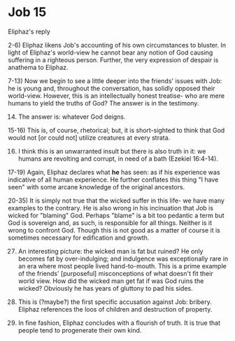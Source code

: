 # Job 15

Eliphaz's reply

2-6) Eliphaz likens Job's accounting of his own circumstances to bluster.
     In light of Eliphaz's world-view he cannot bear any notion of God causing suffering in a righteous person.
     Further, the very expression of despair is anathema to Eliphaz.

7-13) Now we begin to see a little deeper into the friends' issues with Job:
      he is young and, throughout the conversation, has solidly opposed their world-view.
      However, this is an intellectually honest treatise- who are mere humans to yield the truths of God?
      The answer is in the testimony.

14) The answer is: whatever God deigns.

15-16) This is, of course, rhetorical; but, it is short-sighted to think that God would not [or could not] utilize creatures at every strata.

16) I think this is an unwarranted insult but there is also truth in it:
    we humans are revolting and corrupt, in need of a bath (Ezekiel 16:4-14).

17-19) Again, Eliphaz declares what __he__ has seen: as if his experience was indicative of all human experience.
       He further conflates this thing "I have seen" with some arcane knowledge of the original ancestors.

20-35) It is simply not true that the wicked suffer in this life- we have many examples to the contrary.
       He is also wrong in his incinuation that Job is wicked for "blaming" God.
       Perhaps "blame" is a bit too pedantic a term but God is sovereign and, as such, is responsible for all things.
       Neither is it wrong to confront God.
       Though this is not good as a matter of course it is sometimes necessary for edification and growth.

27) An interesting picture: the wicked man is fat but ruined?
    He only becomes fat by over-indulging; and indulgence was exceptionally rare in an era where most people lived hand-to-mouth.
    This is a prime example of the friends' [purposeful] misconceptions of what doesn't fit their world view.
    How did the wicked man get fat if was God ruins the wicked?
    Obviously he has years of gluttony to pad his sides.

34) This is (?maybe?) the first specific accusation against Job: bribery.
    Eliphaz references the loos of children and destruction of property.

35) In fine fashion, Eliphaz concludes with a flourish of truth.
    It is true that people tend to progenerate their own kind.
